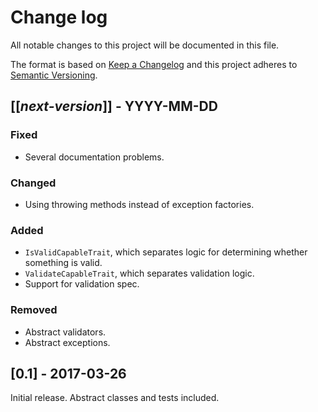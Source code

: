 # Change log
All notable changes to this project will be documented in this file.

The format is based on [Keep a Changelog](http://keepachangelog.com/)
and this project adheres to [Semantic Versioning](http://semver.org/).

## [[*next-version*]] - YYYY-MM-DD
### Fixed
- Several documentation problems.

### Changed
- Using throwing methods instead of exception factories.

### Added
- `IsValidCapableTrait`, which separates logic for determining whether something is valid.
- `ValidateCapableTrait`, which separates validation logic.
- Support for validation spec.

### Removed
- Abstract validators.
- Abstract exceptions.

## [0.1] - 2017-03-26
Initial release. Abstract classes and tests included.
